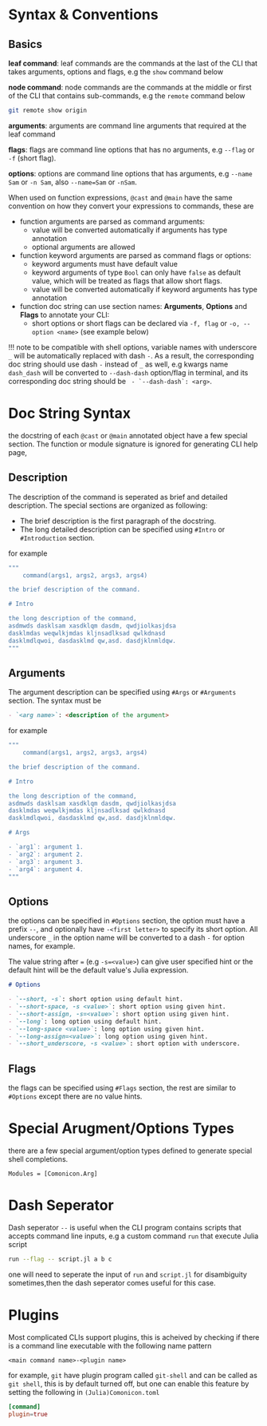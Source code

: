 # Syntax & Conventions

## Basics

**leaf command**: leaf commands are the commands at the last of the CLI that takes arguments,
options and flags, e.g the `show` command below

**node command**: node commands are the commands at the middle or first of the CLI that contains sub-commands,
e.g the `remote` command below

```sh
git remote show origin
```

**arguments**: arguments are command line arguments that required at the leaf command

**flags**: flags are command line options that has no arguments, e.g `--flag` or `-f` (short flag).

**options**: options are command line options that has arguments, e.g `--name Sam` or `-n Sam`, also `--name=Sam` or `-nSam`.

When used on function expressions, `@cast` and `@main` have the same convention on how they
convert your expressions to commands, these are

- function arguments are parsed as command arguments:
  - value will be converted automatically if arguments has type annotation
  - optional arguments are allowed
- function keyword arguments are parsed as command flags or options:
  - keyword arguments must have default value
  - keyword arguments of type `Bool` can only have `false` as default value, which will be treated as flags that allow short flags.
  - value will be converted automatically if keyword arguments has type annotation
- function doc string can use section names: **Arguments**, **Options** and **Flags** to annotate your CLI:
  - short options or short flags can be declared via `-f, flag` or `-o, --option <name>` (see example below)

!!! note
    to be compatible with shell options, variable names with underscore `_` will be automatically replaced with dash `-`.   As a result, the corresponding doc string should use dash `-` instead of `_` as well, e.g kwargs name `dash_dash` will be converted to `--dash-dash` option/flag in terminal, and its corresponding doc string should be ``` - `--dash-dash`: <arg>```.

# Doc String Syntax

the docstring of each `@cast` or `@main` annotated object have a few special section.
The function or module signature is ignored for generating CLI help page, 

## Description

The description of the command is seperated as brief and detailed description.
The special sections are organized as following:

- The brief description is the first paragraph of the docstring.
- The long detailed description can be specified using `#Intro` or `#Introduction` section.

for example

```julia
"""
    command(args1, args2, args3, args4)

the brief description of the command.

# Intro

the long description of the command,
asdmwds dasklsam xasdklqm dasdm, qwdjiolkasjdsa
dasklmdas weqwlkjmdas kljnsadlksad qwlkdnasd
dasklmdlqwoi, dasdasklmd qw,asd. dasdjklnmldqw.
"""
```

## Arguments

The argument description can be specified using `#Args` or `#Arguments` section.
The syntax must be

```md
- `<arg name>`: <description of the argument>
```

for example

```julia
"""
    command(args1, args2, args3, args4)

the brief description of the command.

# Intro

the long description of the command,
asdmwds dasklsam xasdklqm dasdm, qwdjiolkasjdsa
dasklmdas weqwlkjmdas kljnsadlksad qwlkdnasd
dasklmdlqwoi, dasdasklmd qw,asd. dasdjklnmldqw.

# Args

- `arg1`: argument 1.
- `arg2`: argument 2.
- `arg3`: argument 3.
- `arg4`: argument 4.
"""
```

## Options

the options can be specified in `#Options` section, the option
must have a prefix `--`, and optionally have `-<first letter>`
to specify its short option. All underscore `_` in the option name
will be converted to a dash `-` for option names, for example.

The value string after `=` (e.g `-s=<value>`) can give user specified hint
or the default hint will be the default value's Julia expression.

```md
# Options

- `--short, -s`: short option using default hint.
- `--short-space, -s <value>`: short option using given hint.
- `--short-assign, -s=<value>`: short option using given hint.
- `--long`: long option using default hint.
- `--long-space <value>`: long option using given hint.
- `--long-assign=<value>`: long option using given hint.
- `--short_underscore, -s <value>`: short option with underscore.
```

## Flags

the flags can be specified using `#Flags` section, the rest are similar to
`#Options` except there are no value hints.

# Special Arugment/Options Types

there are a few special argument/option types defined to generate special shell completions.

```@autodocs
Modules = [Comonicon.Arg]
```

# Dash Seperator

Dash seperator `--` is useful when the CLI program contains scripts that accepts command line inputs, e.g a custom command `run` that execute Julia script

```sh
run --flag -- script.jl a b c
```

one will need to seperate the input of `run` and `script.jl` for disambiguity sometimes,then the dash seperator comes useful for this case.

# Plugins

Most complicated CLIs support plugins, this is acheived by checking
if there is a command line executable with the following name pattern

```
<main command name>-<plugin name>
```

for example, `git` have plugin program called `git-shell`
and can be called as `git shell`, this is by default turned
off, but one can enable this feature by setting the following
in `(Julia)Comonicon.toml`

```toml
[command]
plugin=true
```

